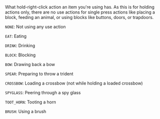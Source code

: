 What hold-right-click action an item you're using has. As this is for holding actions only, there are no use actions for single press actions like placing a block, feeding an animal, or using blocks like buttons, doors, or trapdoors.

<code>NONE</code>: Not using any use action<br/>

<code>EAT</code>: Eating<br/>

<code>DRINK</code>: Drinking<br/>

<code>BLOCK</code>: Blocking<br/>

<code>BOW</code>: Drawing back a bow<br/>

<code>SPEAR</code>: Preparing to throw a trident<br/>

<code>CROSSBOW</code>: Loading a crossbow (not while holding a loaded crossbow)<br/>

<code>SPYGLASS</code>: Peering through a spy glass<br/>

<code>TOOT_HORN</code>: Tooting a horn<br/>

<code>BRUSH</code>: Using a brush